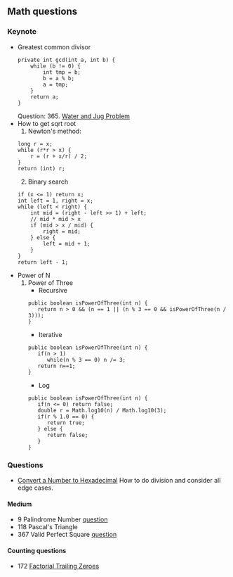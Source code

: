 ## Math questions
### Keynote
- Greatest common divisor
	```
	private int gcd(int a, int b) {
		while (b != 0) {
			int tmp = b;
			b = a % b;
			a = tmp;
		}
		return a;
	}
	```
	Question: 365. [Water and Jug Problem](WaterAndJugProblem.java)
- How to get sqrt root
   1. Newton's method:
	```
	long r = x;
	while (r*r > x) {
		r = (r + x/r) / 2;
	}    
	return (int) r;
	```
    2. Binary  search
	```
	if (x <= 1) return x;
	int left = 1, right = x;
	while (left < right) {
		int mid = (right - left >> 1) + left;
		// mid * mid > x
		if (mid > x / mid) {
			right = mid;
		} else {
			left = mid + 1;
		}
	}
	return left - 1;
	```
- Power of N
   1. Power of Three
      - Recursive
      ```
      public boolean isPowerOfThree(int n) {
         return n > 0 && (n == 1 || (n % 3 == 0 && isPowerOfThree(n / 3)));
      } 
      ``` 
      - Iterative
      ```
      public boolean isPowerOfThree(int n) {
         if(n > 1)
            while(n % 3 == 0) n /= 3;
         return n==1;
      }
      ```
      - Log
      ```
      public boolean isPowerOfThree(int n) {
         if(n <= 0) return false; 
         double r = Math.log10(n) / Math.log10(3);
         if(r % 1.0 == 0) {
            return true;
         } else {
            return false;
         }
      }
      ```

### Questions
- [Convert a Number to Hexadecimal](ConvertANumberToHexadecimal.java)
    How to do division and consider all edge cases.


#### Medium 
  - 9 Palindrome Number [question](https://leetcode.com/problems/palindrome-number)
  - 118 Pascal's Triangle
  - 367 Valid Perfect Square [question](https://leetcode.com/problems/valid-perfect-square)
  
  
#### Counting questions
  -  172 [Factorial Trailing Zeroes](https://leetcode.com/problems/factorial-trailing-zeroes)